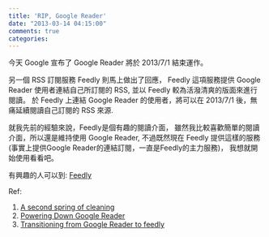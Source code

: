 ```yaml
---
title: 'RIP, Google Reader'
date: "2013-03-14 04:15:00"
comments: true
categories: 
---
```


今天 Google 宣布了 Google Reader 將於 2013/7/1 結束運作。

另一個 RSS 訂閱服務 Feedly 則馬上做出了回應，
Feedly 這項服務提供 Google Reader 使用者連結自己所訂閱的 RSS,
並以 Feedly 較為活潑清爽的版面來進行閱讀。
於 Feedly 上連結 Google Reader 的使用者，將可以在 2013/7/1 後，無痛延續閱讀自己訂閱的 RSS 來源. 

就我先前的經驗來說，Feedly是個有趣的閱讀介面，
雖然我比較喜歡簡單的閱讀介面，所以還是維持使用 Google Reader, 
不過既然現在 Feedly 提供這樣的服務(事實上提供Google Reader的連結訂閱，一直是Feedly的主力服務)，
我想就開始使用看看吧。

有興趣的人可以到: [Feedly](http://www.feedly.com/)

Ref:<br>
1. [A second spring of cleaning](http://googleblog.blogspot.com/2013/03/a-second-spring-of-cleaning.html) <br>
2. [Powering Down Google Reader](http://googlereader.blogspot.com/2013/03/powering-down-google-reader.html) <br>
3. [Transitioning from Google Reader to feedly](http://blog.feedly.com/2013/03/14/google-reader/) <br>

